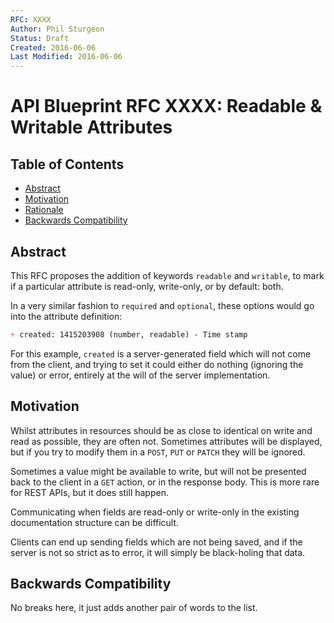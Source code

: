 ```yaml
---
RFC: XXXX
Author: Phil Sturgeon
Status: Draft
Created: 2016-06-06
Last Modified: 2016-06-06
---
```


# API Blueprint RFC XXXX: Readable & Writable Attributes

## Table of Contents

- [Abstract](#abstract)
- [Motivation](#motivation)
- [Rationale](#rationale)
- [Backwards Compatibility](#backwards-compatibility)

## Abstract

This RFC proposes the addition of keywords `readable` and `writable`, to mark
if a particular attribute is read-only, write-only, or by default: both.

In a very similar fashion to `required` and `optional`, these options would go
into the attribute definition:

``` md
+ created: 1415203908 (number, readable) - Time stamp
```

For this example, `created` is a server-generated field which will not come
from the client, and trying to set it could either do nothing (ignoring the
value) or error, entirely at the will of the server implementation.

## Motivation

Whilst attributes in resources should be as close to identical on write and read
as possible, they are often not. Sometimes attributes will be displayed, but
if you try to modify them in a `POST`, `PUT` or `PATCH` they will be ignored.

Sometimes a value might be available to write, but will not be presented back to
the client in a `GET` action, or in the response body. This is more rare for
REST APIs, but it does still happen.

Communicating when fields are read-only or write-only in the existing
documentation structure can be difficult.

Clients can end up sending fields which are not being saved, and if the server
is not so strict as to error, it will simply be black-holing that data.

## Backwards Compatibility

No breaks here, it just adds another pair of words to the list.
